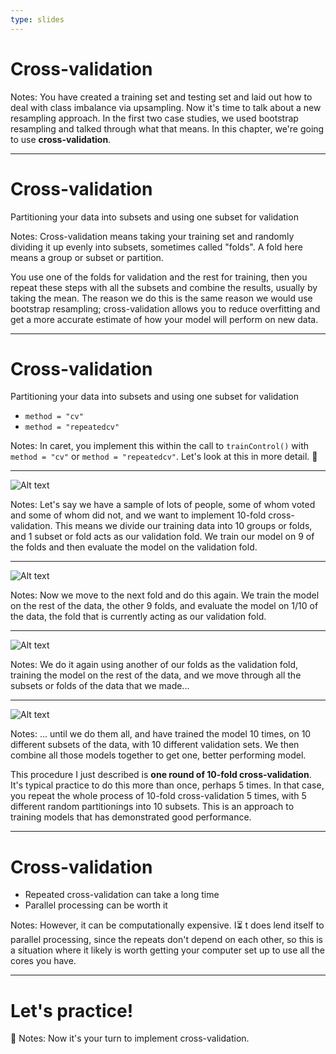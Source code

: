 ```yaml
---
type: slides
---
```


# Cross-validation


Notes: You have created a training set and testing set and laid out how to deal with class imbalance via upsampling. Now it's time to talk about a new resampling approach. In the first two case studies, we used bootstrap resampling and talked through what that means. In this chapter, we're going to use **cross-validation**.

---

# Cross-validation

Partitioning your data into subsets and using one subset for validation

Notes: Cross-validation means taking your training set and randomly dividing it up evenly into subsets, sometimes called "folds". A fold here means a group or subset or partition. 

You use one of the folds for validation and the rest for training, then you repeat these steps with all the subsets and combine the results, usually by taking the mean. The reason we do this is the same reason we would use bootstrap resampling; cross-validation allows you to reduce overfitting and get a more accurate estimate of how your model will perform on new data.

---

# Cross-validation

Partitioning your data into subsets and using one subset for validation

- `method = "cv"`
- `method = "repeatedcv"`


Notes: In caret, you implement this within the call to `trainControl()` with `method = "cv"` or `method = "repeatedcv"`. Let's look at this in more detail. 🧐

---

![Alt text](https://github.com/juliasilge/supervised-ML-case-studies-course/blob/master/img/crossvalidation1.png?raw=true)


Notes: Let's say we have a sample of lots of people, some of whom voted and some of whom did not, and we want to implement 10-fold cross-validation. This means we divide our training data into 10 groups or folds, and 1 subset or fold acts as our validation fold. We train our model on 9 of the folds and then evaluate the model on the validation fold.

---

![Alt text](https://github.com/juliasilge/supervised-ML-case-studies-course/blob/master/img/crossvalidation2.png?raw=true)

Notes: Now we move to the next fold and do this again. We train the model on the rest of the data, the other 9 folds, and evaluate the model on 1/10 of the data, the fold that is currently acting as our validation fold.

---

![Alt text](https://github.com/juliasilge/supervised-ML-case-studies-course/blob/master/img/crossvalidation3.png?raw=true)

Notes: We do it again using another of our folds as the validation fold, training the model on the rest of the data, and we move through all the subsets or folds of the data that we made...

---


![Alt text](https://github.com/juliasilge/supervised-ML-case-studies-course/blob/master/img/crossvalidation4.png?raw=true)

Notes: ... until we do them all, and have trained the model 10 times, on 10 different subsets of the data, with 10 different validation sets. We then combine all those models together to get one, better performing model. 

This procedure I just described is **one round of 10-fold cross-validation**. It's typical practice to do this more than once, perhaps 5 times. In that case, you repeat the whole process of 10-fold cross-validation 5 times, with 5 different random partitionings into 10 subsets. This is an approach to training models that has demonstrated good performance.

---

# Cross-validation

- Repeated cross-validation can take a long time
- Parallel processing can be worth it

Notes: However, it can be computationally expensive. I⏳ t does lend itself to parallel processing, since the repeats don't depend on each other, so this is a situation where it likely is worth getting your computer set up to use all the cores you have.

---

# Let's practice!
 🎯
Notes: Now it's your turn to implement cross-validation.









